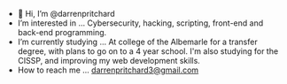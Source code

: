 - 👋 Hi, I’m @darrenpritchard
- I’m interested in ...
 Cybersecurity, hacking, scripting, front-end and back-end programming.
- I’m currently studying ...
 At college of the Albemarle for a transfer degree, with plans to go on to a 4 year school. I'm also studying for the CISSP, and improving my web development skills.
- How to reach me ...
 darrenpritchard3@gmail.com
<!---
darrenpritchard/darrenpritchard is a ✨ special ✨ repository because its `README.md` (this file) appears on your GitHub profile.
You can click the Preview link to take a look at your changes.
--->
